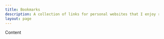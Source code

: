 ```yaml
---
title: Bookmarks
description: A collection of links for personal websites that I enjoy reading and have bookmarked over the years.
layout: page
---
```


Content